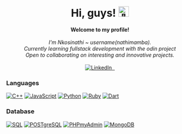 <h1 align="center">Hi, guys! <img src="https://github.com/wervlad/wervlad/assets/24524555/766d336d-b87d-44ba-807c-c51de2bc6b4d" width="28px" alt="👋"></h1>

<p align="center">
    <b>Welcome to my profile!</b><br><br>
    <i>
        I'm Nkosinathi ~ username(nathimamba).<br>
        Currently learning fullstack development with the odin project<br>
        Open to collaborating on interesting and innovative projects.<br>
    </i><br>
    <a href="https://www.linkedin.com/in/nkosinathi-nwamba-303720191">
        <img src="https://img.shields.io/badge/LinkedIn-blue?style=flat-square&logo=linkedin" alt="LinkedIn">
    </a>
    <a href="https://github.com/nathimamba">
        <img src="https://img.shields.io/badge/-GitHub-333?style=flat-square&logo=github" alt="">
    </a>
    <a href="mailto:sheriff14nwamba@gmail.com">
        <img src="https://img.shields.io/badge/Gmail-black?style=flat-square&logo=gmail" alt="">
    </a>
   </p>
   
### Languages
[![C++](https://img.shields.io/badge/c++-white?style=for-the-badge&logo=cplusplus&logoColor=blue)](https://github.com/nathimamba)
[![JavaScript](https://img.shields.io/badge/javascript-white?style=for-the-badge&logo=javascript)](https://github.com/nathimamba)
[![Python](https://img.shields.io/badge/python-white?style=for-the-badge&logo=python)](https://github.com/nathimamba)
[![Ruby](https://img.shields.io/badge/ruby-white?style=for-the-badge&logo=ruby&logoColor=red)](https://github.com/nathimamba)
[![Dart](https://img.shields.io/badge/dart-white?style=for-the-badge&logo=dart&logoColor=blue)](https://github.com/nathimamba)

### Database
[![SQL](https://img.shields.io/badge/mysql-white?style=for-the-badge&logo=mysql&logoColor=blue)](https://github.com/nathimamba)
[![POSTgreSQL](https://img.shields.io/badge/Postgresql-white?style=for-the-badge&logo=postgresql&logoColor=blue)](https://github.com/nathimamba)
[![PHPmyAdmin](https://img.shields.io/badge/phpmyadmin-white?style=for-the-badge&logo=phpmyadmin&logoColor=blue)](https://github.com/nathimamba)
[![MongoDB](https://img.shields.io/badge/mongodb-white?style=for-the-badge&logo=mongodb&logoColor=green)](https://github.com/nathimamba)



 

<!---
nathimamba/nathimamba is a ✨ special ✨ repository because its `README.md` (this file) appears on your GitHub profile.
You can click the Preview link to take a look at your changes.
--->


